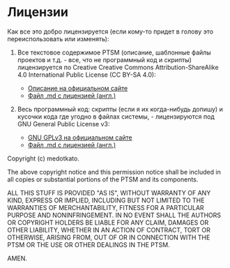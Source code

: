 # Лицензии

Как все это добро лицензируется (если кому-то придет в голову это переиспользовать или изменять):

1. Все текстовое содержимое PTSM (описание, шаблонные файлы проектов и т.д. - все, что не программный код и скрипты) лицензируется по Creative Creative Commons Attribution-ShareAlike 4.0 International Public License (CC BY-SA 4.0):
   - [Описание на официальном сайте](https://creativecommons.org/licenses/by-sa/4.0/)
   - [Файл .md с лицензией (англ.)](/licenses/LICENSE_CC_BY_SA_EN.md)

2. Весь программный код: скрипты (если я их когда-нибудь допишу) и кусочки кода где угодно в файлах системы, - лицензируются под GNU General Public License v3:
    - [GNU GPLv3 на официальном сайте](https://www.gnu.org/licenses/gpl-3.0.html)
    - [Файл .md с лицензией (англ.)](licenses/LICENSE_GNU_GPLv3_EN.md)

Copyright (c) medotkato.

The above copyright notice and this permission notice shall be included in all copies or substantial portions of the PTSM and its components.

ALL THIS STUFF IS PROVIDED "AS IS", WITHOUT WARRANTY OF ANY KIND, EXPRESS OR IMPLIED, INCLUDING BUT NOT LIMITED TO THE WARRANTIES OF MERCHANTABILITY, FITNESS FOR A PARTICULAR PURPOSE AND NONINFRINGEMENT. IN NO EVENT SHALL THE AUTHORS OR COPYRIGHT HOLDERS BE LIABLE FOR ANY CLAIM, DAMAGES OR OTHER LIABILITY, WHETHER IN AN ACTION OF CONTRACT, TORT OR OTHERWISE, ARISING FROM, OUT OF OR IN CONNECTION WITH THE PTSM OR THE USE OR OTHER DEALINGS IN THE PTSM.

AMEN.
